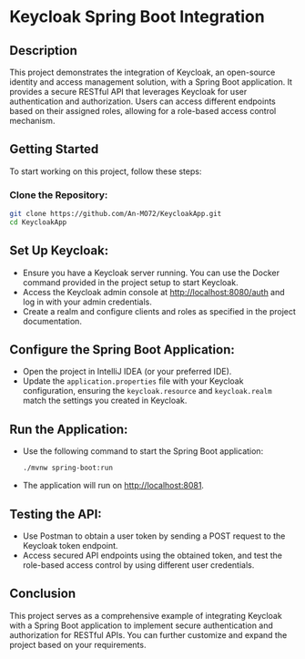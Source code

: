 # Keycloak Spring Boot Integration

## Description

This project demonstrates the integration of Keycloak, an open-source identity and access management solution, with a Spring Boot application. It provides a secure RESTful API that leverages Keycloak for user authentication and authorization. Users can access different endpoints based on their assigned roles, allowing for a role-based access control mechanism.

## Getting Started

To start working on this project, follow these steps:

### Clone the Repository:

```bash
git clone https://github.com/An-MO72/KeycloakApp.git
cd KeycloakApp
```
## Set Up Keycloak:

- Ensure you have a Keycloak server running. You can use the Docker command provided in the project setup to start Keycloak.
- Access the Keycloak admin console at [http://localhost:8080/auth](http://localhost:8080/auth) and log in with your admin credentials.
- Create a realm and configure clients and roles as specified in the project documentation.

## Configure the Spring Boot Application:

- Open the project in IntelliJ IDEA (or your preferred IDE).
- Update the `application.properties` file with your Keycloak configuration, ensuring the `keycloak.resource` and `keycloak.realm` match the settings you created in Keycloak.

## Run the Application:

- Use the following command to start the Spring Boot application:

    ```bash
    ./mvnw spring-boot:run
    ```

- The application will run on [http://localhost:8081](http://localhost:8081).

## Testing the API:

- Use Postman to obtain a user token by sending a POST request to the Keycloak token endpoint.
- Access secured API endpoints using the obtained token, and test the role-based access control by using different user credentials.

## Conclusion

This project serves as a comprehensive example of integrating Keycloak with a Spring Boot application to implement secure authentication and authorization for RESTful APIs. You can further customize and expand the project based on your requirements.
